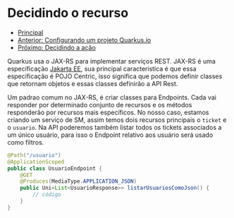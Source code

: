 # Decidindo o recurso

* [Principal](./README.md)
* [Anterior: Configurando um projeto Quarkus.io](./caso-de-uso-00-configurando-um-projeto-quarkus.md)
* [Próximo: Decidindo a ação](./caso-de-uso-02-decidindo-a-acao.md)

Quarkus usa o JAX-RS para implementar serviços REST. JAX-RS é uma especificação [Jakarta EE](https://eclipse-ee4j.github.io/jaxrs-api/apidocs/3.0.0/), sua principal caracteristica é que essa especificação é POJO Centric, isso significa que podemos definir classes que retornam objetos e essas classes definirão a API Rest.

Um padrao comum no JAX-RS, é criar classes para Endpoints. Cada vai responder por determinado conjunto de recursos e os métodos responderão por recursos mais específicos. No nosso caso, estamos criando um serviço de SM, assim temos dois recursos principais o `ticket` e o `usuario`. Na API poderemos também listar todos os tickets associados a um único usuário, para isso o Endpoint relativo aos usuário será usado como filtros.

```java
@Path("/usuario")
@ApplicationScoped
public class UsuarioEndpoint {
    @GET
    @Produces(MediaType.APPLICATION_JSON)
    public Uni<List<UsuarioResponse>> listarUsuariosComoJson() {
        // código
    }
}
```